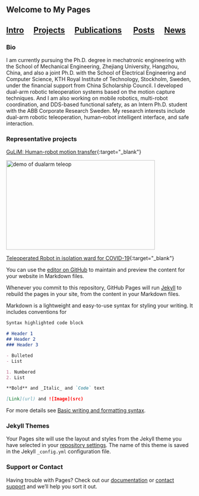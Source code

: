 ## Welcome to My Pages

## [Intro](https://fsie-robotics.com/tmp_repo/)&emsp; [Projects](https://fsie-robotics.com/tmp_repo/subpage/projects)&emsp; [Publications](https://fsie-robotics.com/tmp_repo/subpage/research) &emsp; [Posts](https://fsie-robotics.com/tmp_repo/subpage/posts)&emsp; [News](https://fsie-robotics.com/tmp_repo/subpage/research)

### Bio
I am currently pursuing the Ph.D. degree in mechatronic engineering with the School of Mechanical Engineering, Zhejiang University, Hangzhou, China, 
and also a joint Ph.D. with the School of Electrical Engineering and Computer Science, KTH Royal Institute of Technology, Stockholm, Sweden, 
under the financial support from China Scholarship Council.
I developed dual-arm robotic teleoperation systems based on the motion capture techniques. And I am also working on mobile robotics, multi-robot coordination, 
and DDS-based functional safety, as an Intern Ph.D. student with the ABB Corporate Research Sweden.
My research interests include dual-arm robotic teleoperation, human–robot intelligent interface, and safe interaction.

### Representative projects
[GuLiM: Human-robot motion transfer](https://fsie-robotics.com/GuLiM-motion-transfer/){:target="_blank"}

<img src="https://honghaolyu.github.io/GuLiM-motion-transfer/assets/images/teleop-dualarm.gif" width="400" height="240" alt="demo of dualarm teleop"/>
<!-- <img src="https://honghaolyu.github.io/GuLiM-motion-transfer/assets/images/teleop-grasp.gif" width="400" height="240" alt="demo of dualarm grasp"/> -->

[Teleoperated Robot in isolation ward for COVID-19](https://wun.ac.uk/article/advancing-telerobotics-to-make-hospitals-safer-for-health-workers/){:target="_blank"}



You can use the [editor on GitHub](https://github.com/HonghaoLYU/tmp_repo/edit/gh-pages/index.md) to maintain and preview the content for your website in Markdown files.

Whenever you commit to this repository, GitHub Pages will run [Jekyll](https://jekyllrb.com/) to rebuild the pages in your site, from the content in your Markdown files.

Markdown is a lightweight and easy-to-use syntax for styling your writing. It includes conventions for

```markdown
Syntax highlighted code block

# Header 1
## Header 2
### Header 3

- Bulleted
- List

1. Numbered
2. List

**Bold** and _Italic_ and `Code` text

[Link](url) and ![Image](src)
```

For more details see [Basic writing and formatting syntax](https://docs.github.com/en/github/writing-on-github/getting-started-with-writing-and-formatting-on-github/basic-writing-and-formatting-syntax).

### Jekyll Themes

Your Pages site will use the layout and styles from the Jekyll theme you have selected in your [repository settings](https://github.com/HonghaoLYU/tmp_repo/settings/pages). The name of this theme is saved in the Jekyll `_config.yml` configuration file.

### Support or Contact

Having trouble with Pages? Check out our [documentation](https://docs.github.com/categories/github-pages-basics/) or [contact support](https://support.github.com/contact) and we’ll help you sort it out.
